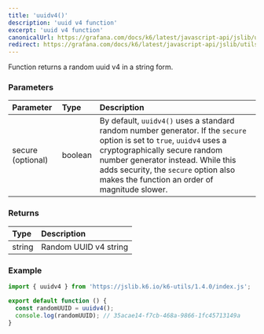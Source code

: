 ```yaml
---
title: 'uuidv4()'
description: 'uuid v4 function'
excerpt: 'uuid v4 function'
canonicalUrl: https://grafana.com/docs/k6/latest/javascript-api/jslib/utils/uuidv4/
redirect: https://grafana.com/docs/k6/latest/javascript-api/jslib/utils/uuidv4/
---
```


Function returns a random uuid v4 in a string form.

### Parameters

| Parameter         | Type    | Description                                                                                                                                                                                                                                                                                                                                    |
| :---------------- | :------ | :--------------------------------------------------------------------------------------------------------------------------------------------------------------------------------------------------------------------------------------------------------------------------------------------------------------------------------------------- |
| secure (optional) | boolean | By default, `uuidv4()` uses a standard random number generator. If the `secure` option is set to `true`, `uuidv4` uses a cryptographically secure random number generator instead. While this adds security, the `secure` option also makes the function an order of magnitude slower. |

### Returns

| Type   | Description           |
| :----- | :-------------------- |
| string | Random UUID v4 string |


### Example

<CodeGroup labels={[]}>

```javascript
import { uuidv4 } from 'https://jslib.k6.io/k6-utils/1.4.0/index.js';

export default function () {
  const randomUUID = uuidv4();
  console.log(randomUUID); // 35acae14-f7cb-468a-9866-1fc45713149a
}
```

</CodeGroup>
